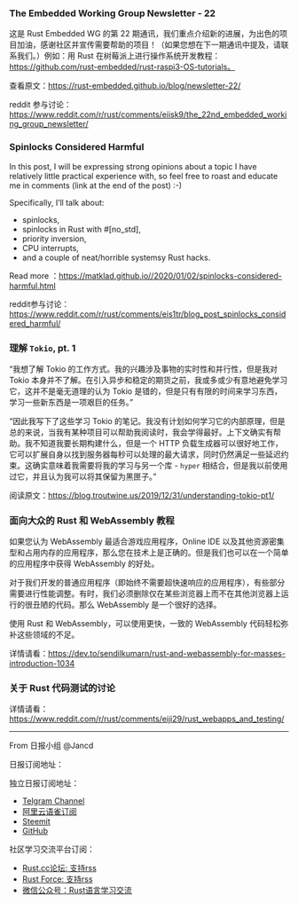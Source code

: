 ### The Embedded Working Group Newsletter - 22

这是 Rust Embedded WG 的第 22 期通讯，我们重点介绍新的进展，为出色的项目加油，感谢社区并宣传需要帮助的项目！（如果您想在下一期通讯中提及，请联系我们。）例如：用 Rust 在树莓派上进行操作系统开发教程：https://github.com/rust-embedded/rust-raspi3-OS-tutorials。

查看原文：https://rust-embedded.github.io/blog/newsletter-22/

reddit 参与讨论：https://www.reddit.com/r/rust/comments/eiisk9/the_22nd_embedded_working_group_newsletter/

### Spinlocks Considered Harmful

In this post, I will be expressing strong opinions about a topic I have relatively little practical experience with, so feel free to roast and educate me in comments (link at the end of the post) :-)

Specifically, I’ll talk about:

- spinlocks,
- spinlocks in Rust with #[no_std],
- priority inversion,
- CPU interrupts,
- and a couple of neat/horrible systemsy Rust hacks.

Read more ：https://matklad.github.io//2020/01/02/spinlocks-considered-harmful.html

reddit参与讨论：https://www.reddit.com/r/rust/comments/eis1tr/blog_post_spinlocks_considered_harmful/

### 理解 `Tokio`, pt. 1

“我想了解 Tokio 的工作方式。我的兴趣涉及事物的实时性和并行性，但是我对 Tokio 本身并不了解。在引入异步和稳定的期货之前，我或多或少有意地避免学习它，这并不是毫无道理的认为 Tokio 是错的，但是只有有限的时间来学习东西，学习一些新东西是一项艰巨的任务。”

“因此我写下了这些学习 Tokio 的笔记。我没有计划如何学习它的内部原理，但是总的来说，当我有某种项目可以帮助我阅读时，我会学得最好。上下文确实有帮助。我不知道我要长期构建什么，但是一个 HTTP 负载生成器可以很好地工作，它可以扩展自身以找到服务器每秒可以处理的最大请求，同时仍然满足一些延迟约束。这确实意味着我需要将我的学习与另一个库 - `hyper` 相结合，但是我以前使用过它，并且认为我可以将其保留为黑匣子。”

阅读原文：https://blog.troutwine.us/2019/12/31/understanding-tokio-pt1/

### 面向大众的 Rust 和 WebAssembly 教程

如果您认为 WebAssembly 最适合游戏应用程序，Online IDE 以及其他资源密集型和占用内存的应用程序，那么您在技术上是正确的。但是我们也可以在一个简单的应用程序中获得 WebAssembly 的好处。

对于我们开发的普通应用程序（即始终不需要超快速响应的应用程序），有些部分需要进行性能调整。有时，我们必须删除仅在某些浏览器上而不在其他浏览器上运行的很丑陋的代码。那么 WebAssembly 是一个很好的选择。

使用 Rust 和 WebAssembly，可以使用更快，一致的 WebAssembly 代码轻松弥补这些领域的不足。

详情请看：https://dev.to/sendilkumarn/rust-and-webassembly-for-masses-introduction-1034

### 关于 Rust 代码测试的讨论

详情请看：https://www.reddit.com/r/rust/comments/eiji29/rust_webapps_and_testing/

---

From 日报小组 @Jancd

日报订阅地址：

独立日报订阅地址：
- [Telgram Channel](https://t.me/rust_daily_news )
- [阿里云语雀订阅](https://www.yuque.com/chaosbot/rustnews)
- [Steemit](https://steemit.com/@blackanger)
- [GitHub](https://github.com/RustStudy/rust_daily_news)

社区学习交流平台订阅：
- [Rust.cc论坛: 支持rss](https://rust.cc)
- [Rust Force: 支持rss](https://rustforce.net/)
- [微信公众号：Rust语言学习交流](https://rust.cc/article?id=ed7c9379-d681-47cb-9532-0db97d883f62)
